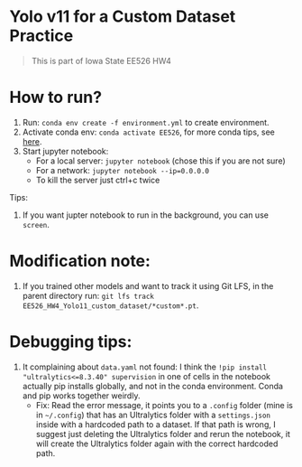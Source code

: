 # Yolo v11 for a Custom Dataset Practice

> This is part of Iowa State EE526 HW4

# How to run?
1. Run: `conda env create -f environment.yml` to create environment.
2. Activate conda env: `conda activate EE526`, for more conda tips, see [here](https://github.com/jona1115/documentations/blob/main/conda/condatips.md).
3. Start jupyter notebook:
    - For a local server: `jupyter notebook` (chose this if you are not sure)
    - For a network: `jupyter notebook --ip=0.0.0.0`
    - To kill the server just ctrl+c twice

Tips:
1. If you want jupter notebook to run in the background, you can use `screen`.

# Modification note:
1. If you trained other models and want to track it using Git LFS, in the parent directory run: `git lfs track EE526_HW4_Yolo11_custom_dataset/*custom*.pt`. 

# Debugging tips:
1. It complaining about `data.yaml` not found: I think the `!pip install "ultralytics<=8.3.40" supervision` in one of cells in the notebook actually pip installs globally, and not in the conda environment. Conda and pip works together weirdly. 
    - Fix: Read the error message, it points you to a `.config` folder (mine is in `~/.config`) that has an Ultralytics folder with a `settings.json` inside with a hardcoded path to a dataset. If that path is wrong, I suggest just deleting the Ultralytics folder and rerun the notebook, it will create the Ultralytics folder again with the correct hardcoded path.

